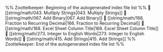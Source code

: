 %% Zoottelkeeper: Beginning of the autogenerated index file list  %%
📄 [[string/math/043. Multiply Strings|043. Multiply Strings]]
📄 [[string/math/067. Add Binary|067. Add Binary]]
📄 [[string/math/166. Fraction to Recurring Decimal|166. Fraction to Recurring Decimal]]
📄 [[string/math/168. Excel Sheet Column Title|168. Excel Sheet Column Title]]
📄 [[string/math/273. Integer to English Words|273. Integer to English Words]]
📄 [[string/math/415. Add Strings|415. Add Strings]]
%% Zoottelkeeper: End of the autogenerated index file list  %%
